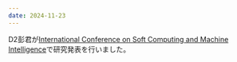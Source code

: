 ```yaml
---
date: 2024-11-23
---
```

D2彭君が[International Conference on Soft Computing and Machine Intelligence](https://www.iscmi.us/)で研究発表を行いました。 
